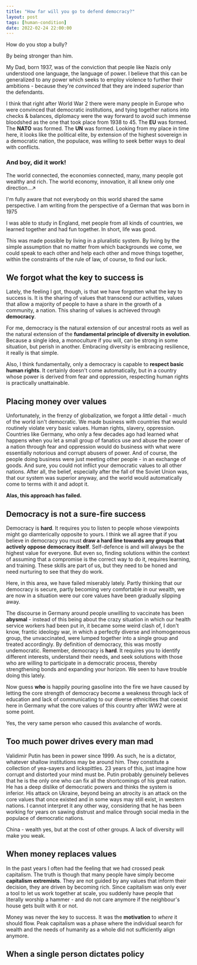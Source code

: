```yaml
---
title: "How far will you go to defend democracy?"
layout: post
tags: [human-condition]
date: 2022-02-24 22:00:00
---
```


<Alpha>How do you stop a bully?</Alpha>

<Beta>By being stronger than him.</Beta>

My Dad, born 1937, was of the conviction that people like Nazis only understood one language, the language of power. I believe that this can be generalized to any power which seeks to employ violence to further their ambitions - because they're _convinced_ that they are indeed _superior_ than the defendants.

I think that right after World War 2 there were many people in Europe who were convinced that democratic institutions, and tying together nations into checks & balances, diplomacy were the way forward to avoid such immense bloodshed as the one that took place from 1938 to 45. The **EU** was formed. The **NATO** was formed. The **UN** was formed. Looking from my place in time here, it looks like the political elite, by extension of the highest sovereign in a democratic nation, the populace, was willing to seek better ways to deal with conflicts.

### And boy, did it work!

The world connected, the economies connected, many, many people got wealthy and rich. The world economy, innovation, it all knew only one direction...↗️

<Info>
I'm fully aware that not everybody on this world shared the same perspective. I am writing from the perspective of a German that was born in 1975
</Info>

I was able to study in England, met people from all kinds of countries, we learned together and had fun together. In short, life was good.

This was made possible by living in a pluralistic system. By living by the simple assumption that no matter from which backgrounds we come, we could speak to each other and help each other and move things together, within the constraints of the rule of law, of course, to find our luck.

## We forgot what the key to success is

Lately, the feeling I got, though, is that we have forgotten what the key to success is. It is the sharing of values that transcend our activities, values that allow a majority of people to have a share in the growth of a community, a nation. This sharing of values is achieved through **democracy**. 

For me, democracy is the natural extension of our ancestral roots as well as the natural extension of the **fundamental principle of diversity in evolution**. Because a single idea, a monoculture if you will, can be strong in some situation, but perish in another. Embracing diversity is embracing resilience, it really is that simple. 

Also, I think fundamentally, only a democracy is capable to **respect basic human rights**. It certainly doesn't come automatically, but in a country whose power is derived from fear and oppression, respecting human rights is practically unattainable.

## Placing money over values

Unfortunately, in the frenzy of globalization, we forgot a _little_ detail - much of the world isn't democratic. We made business with countries that would routinely violate very basic values. Human rights, slavery, oppression. Countries like Germany, who only a few decades ago had learned what happens when you let a small group of fanatics use and abuse the power of a nation through fear and oppression would do business with what were essentially notorious and corrupt abusers of power. And of course, the people doing business were just meeting other people - in an exchange of goods. And sure, you could not inflict your democratic values to all other nations. After all, the belief, especially after the fall of the Soviet Union was, that our system was superior anyway, and the world would automatically come to terms with it and adopt it. 

**Alas, this approach has failed.**

## Democracy is not a sure-fire success

Democracy is **hard**. It requires you to listen to people whose viewpoints might go diamterically opposite to yours. I think we all agree that if you believe in democracy you must **draw a hard line towards any groups that actively oppose democracy itself**. Self-defence is and will always be the highest value for everyone. But even so, finding solutions within the context of assuming that a compromise is the correct way to do it, requires learning, and training. These skills are part of us, but they need to be honed and need nurturing to see that they do work.

Here, in this area, we have failed miserably lately. Partly thinking that our democracy is secure, partly becoming very comfortable in our wealth, we are now in a situation were our core values have been gradually slipping away. 

The discourse in Germany around people unwilling to vaccinate has been **abysmal** - instead of this being about the crazy situation in which our health service workers had been put in, it became some weird clash of, I don't know, frantic ideology war, in which a perfectly diverse and inhomogeneous group, the unvaccinated, were lumped together into a single group and treated accordingly. By definition of democracy, this was mostly undemocratic. Remember, democracy is **hard**. It requires you to identify different interests, understand their needs, and seek solutions with those who are willing to participate in a democratic process, thereby strengthening bonds and expanding your horizon. We seen to have trouble doing this lately. 

Now guess **who** is happily pouring gasoline into the fire we have caused by letting the core strength of democracy become a weakness through lack of education and lack of communicating to our diverse ethnicities that coexist here in Germany what the core values of this country after WW2 were at some point.

Yes, the very same person who caused this avalanche of words.

## Too much power drives every man mad 

Validimir Putin has been in power since 1999. As such, he is a dictator, whatever shallow institutions may be around him. They constitute a collection of yea-sayers and lickspittles. 23 years of this, just imagine how corrupt and distorted your mind must be. Putin probably genuinely believes that he is the only one who can fix all the shortcomings of his great nation. He has a deep dislike of democratic powers and thinks the system is inferior. His attack on Ukraine, beyond being an atrocity is an attack on the core values that once existed and in some ways may still exist, in western nations. I cannot interpret it any other way, considering that he has been working for years on sawing distrust and malice through social media in the populace of democratic nations.


China - wealth yes, but at the cost of other groups. A lack of diversity will make you weak.


## When money replaces values

In the past years I often had the feeling that we had crossed peak capitalism. The truth is though that many people have simply become **capitalism extremists**. They are not guided by any values that inform their decision, they are driven by becoming rich. Since capitalism was only ever a tool to let us work together at scale, you suddenly have people that literally worship a hammer - and do not care anymore if the neighbour's house gets built with it or not.

Money was never the key to success. It was the **motivation** to _where_ it should flow. Peak capitalism was a phase where the individual search for wealth and the needs of humanity as a whole did not sufficiently align anymore.

## When a single person dictates policy